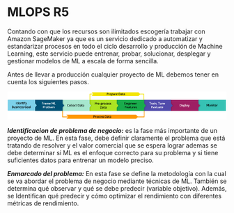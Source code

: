 # MLOPS R5

Contando con que los recursos son ilimitados escogería trabajar con Amazon SageMaker ya que es un servicio dedicado a automatizar y estandarizar procesos en todo el ciclo desarrollo y producción de Machine Learning, este servicio puede entrenar, probar, solucionar, desplegar y gestionar modelos de ML a escala de forma sencilla.

Antes de llevar a producción cualquier proyecto de ML debemos tener en cuenta los siguientes pasos. 

![](images/ml-lifecycle-phases.png)



*__Identificacion de problema de negocio:__* es la fase más importante de un proyecto de ML. En esta fase, debe definir claramente el problema que está tratando de resolver y el valor comercial que se espera lograr ademas se debe determinar si ML es el enfoque correcto para su problema y si tiene suficientes datos para entrenar un modelo preciso.

*__Enmarcado del problema:__*  En esta fase se define la metodología con la cual se va abordar el problema de negocio mediante técnicas de ML. También se determina qué observar y qué se debe predecir (variable objetivo). Además, se Identifican qué predecir y cómo optimizar el rendimiento con diferentes métricas de rendimiento.

